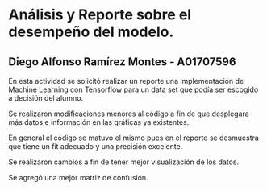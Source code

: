 # Análisis y Reporte sobre el desempeño del modelo.

<h2>Diego Alfonso Ramírez Montes - A01707596</h2>

<p>En esta actividad se solicitó realizar un reporte una implementación de Machine Learning con Tensorflow para un data set que podía ser escogido a decisión del alumno.</p>
<p>Se realizaron modificaciones menores al código a fin de que desplegara más datos e información en las gráficas ya existentes.</p>
<p>En general el código se matuvo el mismo pues en el reporte se desmuestra que tiene un fit adecuado y una precisión excelente.</p>
<p>Se realizaron cambios a fin de tener mejor visualización de los datos.</p>
<p>Se agregó una mejor matriz de confusión.</p>
